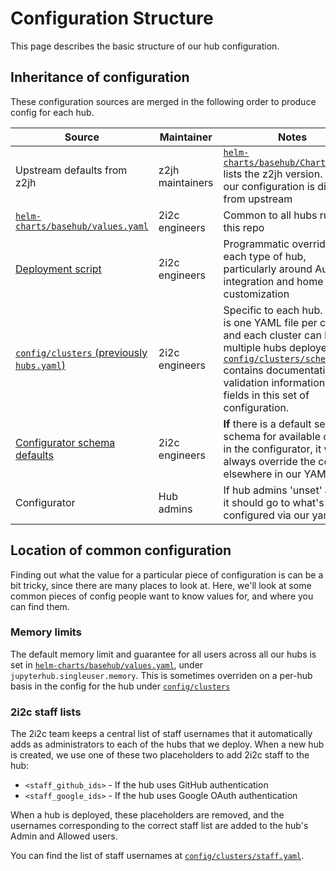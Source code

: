 # Configuration Structure

This page describes the basic structure of our hub configuration.

## Inheritance of configuration

These configuration sources are merged in the following order to produce config
for each hub.

| Source | Maintainer | Notes |
| - | - | - |
| Upstream defaults from z2jh | z2jh maintainers | [`helm-charts/basehub/Chart.yaml`](https://github.com/2i2c-org/infrastructure/blob/master/helm-charts/basehub/Chart.yaml) lists the z2jh version. Most of our configuration is directly from upstream |
| [`helm-charts/basehub/values.yaml`](https://github.com/2i2c-org/infrastructure/blob/master/helm-charts/basehub/values.yaml) | 2i2c engineers | Common to all hubs run from this repo |
| [Deployment script](https://github.com/2i2c-org/infrastructure/blob/master/deployer) | 2i2c engineers | Programmatic overrides for each type of hub, particularly around Auth0 integration and home page customization |
| [`config/clusters` (previously `hubs.yaml`)](https://github.com/2i2c-org/infrastructure/blob/master/config/clusters) | 2i2c engineers | Specific to each hub. There is one YAML file per cluster, and each cluster can have multiple hubs deployed.  [`config/clusters/schema.yaml`](https://github.com/2i2c-org/infrastructure/blob/master/config/clusters/schema.yaml) contains documentation and validation information for fields in this set of configuration. |
| [Configurator schema defaults](https://github.com/2i2c-org/infrastructure/blob/master/helm-charts/basehub/values.yaml#L143) | 2i2c engineers | **If** there is a default set in the schema for available options in the configurator, it will always override the config elsewhere in our YAML files |
| Configurator | Hub admins | If hub admins 'unset' a value, it should go to what's configured via our yaml files|

## Location of common configuration

Finding out what the value for a particular piece of configuration is can be
a bit tricky, since there are many places to look at. Here, we'll look at some common
pieces of config people want to know values for, and where you can find them.

### Memory limits

The default memory limit and guarantee for all users across all our hubs is set
in [`helm-charts/basehub/values.yaml`](https://github.com/2i2c-org/infrastructure/blob/master/helm-charts/basehub/values.yaml#L104),
under `jupyterhub.singleuser.memory`. This is sometimes overriden on a per-hub
basis in the config for the hub under [`config/clusters`](https://github.com/2i2c-org/infrastructure/blob/master/config/clusters)

### 2i2c staff lists

The 2i2c team keeps a central list of staff usernames that it automatically adds as administrators to each of the hubs that we deploy.
When a new hub is created, we use one of these two placeholders to add 2i2c staff to the hub:

- `<staff_github_ids>` - If the hub uses GitHub authentication
- `<staff_google_ids>` - If the hub uses Google OAuth authentication

When a hub is deployed, these placeholders are removed, and the usernames corresponding to the correct staff list are added to the hub's Admin and Allowed users.

You can find the list of staff usernames at [`config/clusters/staff.yaml`](https://github.com/2i2c-org/infrastructure/blob/master/config/clusters/staff.yaml).
